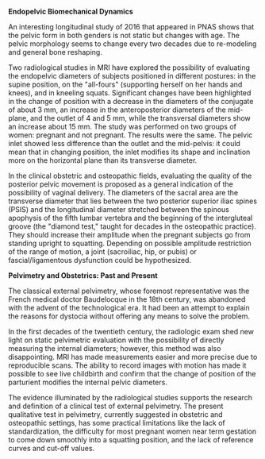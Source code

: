 **Endopelvic Biomechanical Dynamics**

An interesting longitudinal study of 2016 that appeared in PNAS shows that the pelvic form in both genders is not static but changes with age. The pelvic morphology seems to change every two decades due to re-modeling and general bone reshaping.

Two radiological studies in MRI have explored the possibility of evaluating the endopelvic diameters of subjects positioned in different postures: in the supine position, on the "all-fours" (supporting herself on her hands and knees), and in kneeling squats. Significant changes have been highlighted in the change of position with a decrease in the diameters of the conjugate of about 3 mm, an increase in the anteroposterior diameters of the mid-plane, and the outlet of 4 and 5 mm, while the transversal diameters show an increase about 15 mm. The study was performed on two groups of women: pregnant and not pregnant. The results were the same. The pelvic inlet showed less difference than the outlet and the mid-pelvis: it could mean that in changing position, the inlet modifies its shape and inclination more on the horizontal plane than its transverse diameter.

In the clinical obstetric and osteopathic fields, evaluating the quality of the posterior pelvic movement is proposed as a general indication of the possibility of vaginal delivery. The diameters of the sacral area are the transverse diameter that lies between the two posterior superior iliac spines (PSIS) and the longitudinal diameter stretched between the spinous apophysis of the fifth lumbar vertebra and the beginning of the intergluteal groove (the "diamond test," taught for decades in the osteopathic practice). They should increase their amplitude when the pregnant subjects go from standing upright to squatting. Depending on possible amplitude restriction of the range of motion, a joint (sacroiliac, hip, or pubis) or fascial/ligamentous dysfunction could be hypothesized.

**Pelvimetry and Obstetrics: Past and Present**

The classical external pelvimetry, whose foremost representative was the French medical doctor Baudelocque in the 18th century, was abandoned with the advent of the technological era. It had been an attempt to explain the reasons for dystocia without offering any means to solve the problem.

In the first decades of the twentieth century, the radiologic exam shed new light on static pelvimetric evaluation with the possibility of directly measuring the internal diameters; however, this method was also disappointing. MRI has made measurements easier and more precise due to reproducible scans. The ability to record images with motion has made it possible to see live childbirth and confirm that the change of position of the parturient modifies the internal pelvic diameters.

The evidence illuminated by the radiological studies supports the research and definition of a clinical test of external pelvimetry. The present qualitative test in pelvimetry, currently suggested in obstetric and osteopathic settings, has some practical limitations like the lack of standardization, the difficulty for most pregnant women near term gestation to come down smoothly into a squatting position, and the lack of reference curves and cut-off values.